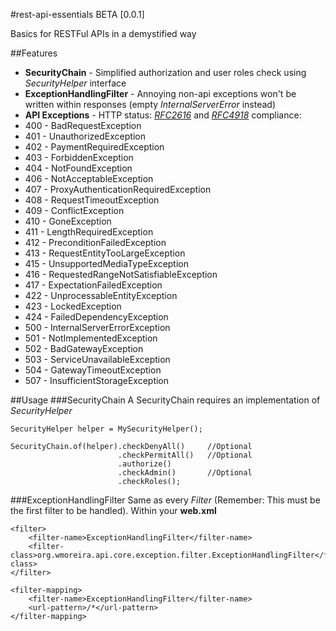 #rest-api-essentials BETA [0.0.1]

Basics for RESTFul APIs in a demystified way

##Features
*	**SecurityChain** - Simplified authorization and user roles check using *SecurityHelper* interface
*   **ExceptionHandlingFilter** - Annoying non-api exceptions won't be written within responses (empty *InternalServerError* instead)
*	**API Exceptions** - HTTP status: [*RFC2616*](http://tools.ietf.org/html/rfc2616) and [*RFC4918*](http://tools.ietf.org/html/rfc4918) compliance:
  * 400 - BadRequestException
  * 401 - UnauthorizedException
  * 402 - PaymentRequiredException
  * 403 - ForbiddenException
  * 404 - NotFoundException
  * 406 - NotAcceptableException
  * 407 - ProxyAuthenticationRequiredException
  * 408 - RequestTimeoutException
  * 409 - ConflictException
  * 410 - GoneException
  * 411 - LengthRequiredException
  * 412 - PreconditionFailedException
  * 413 - RequestEntityTooLargeException
  * 415 - UnsupportedMediaTypeException
  * 416 - RequestedRangeNotSatisfiableException
  * 417 - ExpectationFailedException
  * 422 - UnprocessableEntityException
  * 423 - LockedException
  * 424 - FailedDependencyException
  * 500 - InternalServerErrorException
  * 501 - NotImplementedException
  * 502 - BadGatewayException
  * 503 - ServiceUnavailableException
  * 504 - GatewayTimeoutException
  * 507 - InsufficientStorageException
  
##Usage
###SecurityChain
A SecurityChain requires an implementation of *SecurityHelper*

	SecurityHelper helper = MySecurityHelper();
	
	SecurityChain.of(helper).checkDenyAll()		//Optional
							.checkPermitAll()	//Optional
							.authorize()
							.checkAdmin()		//Optional
							.checkRoles();
							
###ExceptionHandlingFilter
Same as every *Filter* (Remember: This must be the first filter to be handled).
Within your **web.xml**

	<filter>
		<filter-name>ExceptionHandlingFilter</filter-name>
		<filter-class>org.wmoreira.api.core.exception.filter.ExceptionHandlingFilter</filter-class>
	</filter>

	<filter-mapping>
		<filter-name>ExceptionHandlingFilter</filter-name>
		<url-pattern>/*</url-pattern>
	</filter-mapping>
